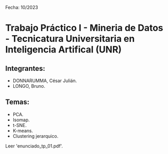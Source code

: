 Fecha: 10/2023

# Trabajo Práctico I - Mineria de Datos - Tecnicatura Universitaria en Inteligencia Artifical (UNR)

## Integrantes: 

* DONNARUMMA, César Julián.
* LONGO, Bruno.

## Temas:

* PCA.
* Isomap.
* t-SNE.
* K-means.
* Clustering jerarquico.

Leer 'enunciado_tp_01.pdf'.
